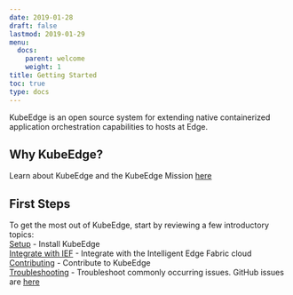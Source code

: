 ```yaml
---
date: 2019-01-28
draft: false
lastmod: 2019-01-29
menu:
  docs:
    parent: welcome
    weight: 1
title: Getting Started
toc: true
type: docs
---
```

KubeEdge is an open source system for extending native containerized application orchestration capabilities to hosts at Edge.

## Why KubeEdge?
Learn about KubeEdge and the KubeEdge Mission [here](/en/docs/kubeedge/)  

## First Steps  
To get the most out of KubeEdge, start by reviewing a few introductory topics:  
[Setup](/en/docs/setup/) - Install KubeEdge  
[Integrate with IEF](/en/docs/setup/#integrate-with-huaweicloud-intelligent-edgefabric-ief-https-www-huaweicloud-com-product-ief-html) - Integrate with the Intelligent Edge Fabric cloud  
[Contributing](/en/docs/contributing/) - Contribute to KubeEdge  
[Troubleshooting](/en/docs/troubleshooting) - Troubleshoot commonly occurring issues. GitHub issues are [here](https://github.com/kubeedge/kubeedge/issues)  
